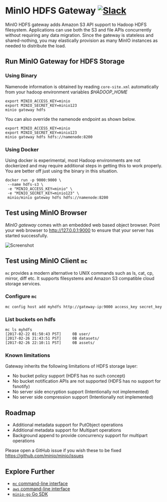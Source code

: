 # MinIO HDFS Gateway [![Slack](https://slack.minio.io/slack?type=svg)](https://slack.minio.io)
MinIO HDFS gateway adds Amazon S3 API support to Hadoop HDFS filesystem. Applications can use both the S3 and file APIs concurrently without requiring any data migration. Since the gateway is stateless and shared-nothing, you may elastically provision as many MinIO instances as needed to distribute the load.

## Run MinIO Gateway for HDFS Storage

### Using Binary
Namenode information is obtained by reading `core-site.xml` automatically from your hadoop environment variables *$HADOOP_HOME*
```
export MINIO_ACCESS_KEY=minio
export MINIO_SECRET_KEY=minio123
minio gateway hdfs
```

You can also override the namenode endpoint as shown below.
```
export MINIO_ACCESS_KEY=minio
export MINIO_SECRET_KEY=minio123
minio gateway hdfs hdfs://namenode:8200
```

### Using Docker
Using docker is experimental, most Hadoop environments are not dockerized and may require additional steps in getting this to work properly. You are better off just using the binary in this situation.
```
docker run -p 9000:9000 \
 --name hdfs-s3 \
 -e "MINIO_ACCESS_KEY=minio" \
 -e "MINIO_SECRET_KEY=minio123" \
 minio/minio gateway hdfs hdfs://namenode:8200
```

## Test using MinIO Browser
*MinIO gateway* comes with an embedded web based object browser. Point your web browser to http://127.0.0.1:9000 to ensure that your server has started successfully.

![Screenshot](https://raw.githubusercontent.com/minio/minio/master/docs/screenshots/minio-browser-gateway.png)

## Test using MinIO Client `mc`

`mc` provides a modern alternative to UNIX commands such as ls, cat, cp, mirror, diff etc. It supports filesystems and Amazon S3 compatible cloud storage services.

### Configure `mc`

```
mc config host add myhdfs http://gateway-ip:9000 access_key secret_key
```

### List buckets on hdfs

```
mc ls myhdfs
[2017-02-22 01:50:43 PST]     0B user/
[2017-02-26 21:43:51 PST]     0B datasets/
[2017-02-26 22:10:11 PST]     0B assets/
```

### Known limitations
Gateway inherits the following limitations of HDFS storage layer:
- No bucket policy support (HDFS has no such concept)
- No bucket notification APIs are not supported (HDFS has no support for fsnotify)
- No server side encryption support (Intentionally not implemented)
- No server side compression support (Intentionally not implemented)

## Roadmap
- Additional metadata support for PutObject operations
- Additional metadata support for Multipart operations
- Background append to provide concurrency support for multipart operations

Please open a GitHub issue if you wish these to be fixed https://github.com/minio/minio/issues

## Explore Further
- [`mc` command-line interface](https://docs.minio.io/docs/minio-client-quickstart-guide)
- [`aws` command-line interface](https://docs.minio.io/docs/aws-cli-with-minio)
- [`minio-go` Go SDK](https://docs.minio.io/docs/golang-client-quickstart-guide)
